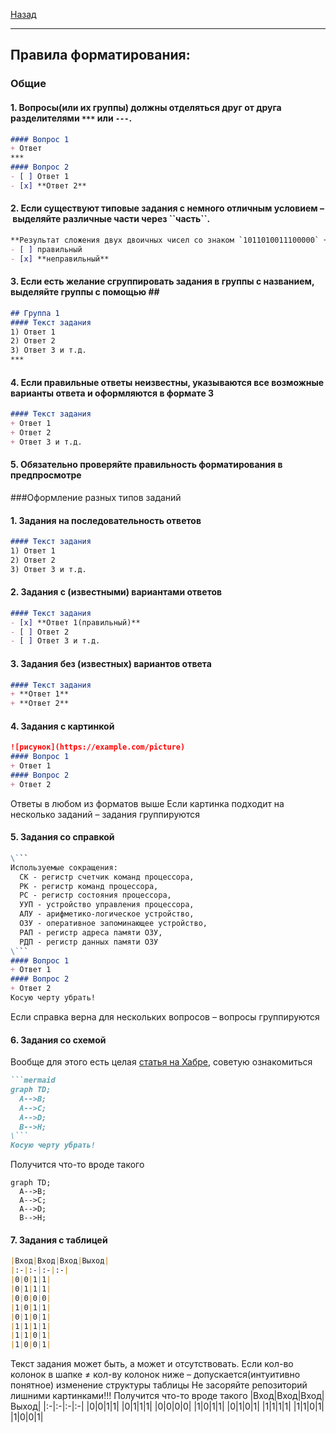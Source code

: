 [Назад](../README.md)
***
## **Правила форматирования:**
### Общие
#### 1. Вопросы(или их группы) должны отделяться друг от друга разделителями ``***`` или ``---``. 
```md
#### Вопрос 1
+ Ответ
***
#### Вопрос 2
- [ ] Ответ 1
- [x] **Ответ 2**
```
#### 2. Если существуют типовые задания с немного отличным условием – выделяйте различные части через \`\`часть\`\`.
```md
**Результат сложения двух двоичных чисел со знаком `1011010011100000` + `1011010100110111`:**  
- [ ] правильный  
- [x] **неправильный**  
```
#### 3. Если есть желание сгруппировать задания в группы с названием, выделяйте группы с помощью \#\#
```md
## Группа 1
#### Текст задания
1) Ответ 1
2) Ответ 2
3) Ответ 3 и т.д.
***
```
#### 4. Если правильные ответы неизвестны, указываются все возможные варианты ответа и оформляются в формате 3
```md
#### Текст задания
+ Ответ 1
+ Ответ 2
+ Ответ 3 и т.д.
```
#### 5. Обязательно проверяйте правильность форматирования в предпросмотре
###Оформление разных типов заданий
#### 1. Задания на последовательность ответов
```md
#### Текст задания
1) Ответ 1
2) Ответ 2
3) Ответ 3 и т.д.
```
#### 2. Задания с (известными) вариантами ответов
```md
#### Текст задания
- [x] **Ответ 1(правильный)**
- [ ] Ответ 2
- [ ] Ответ 3 и т.д.
```
#### 3. Задания без (известных) вариантов ответа
```md
#### Текст задания
+ **Ответ 1**
+ **Ответ 2**
```
#### 4. Задания с картинкой
```md
![рисунок](https://example.com/picture)
#### Вопрос 1
+ Ответ 1
#### Вопрос 2
+ Ответ 2
```
Ответы в любом из форматов выше
Если картинка подходит на несколько заданий – задания группируются
#### 5. Задания со справкой
```md
\```
Используемые сокращения:
  СК - регистр счетчик команд процессора,
  РК - регистр команд процессора,
  РС - регистр состояния процессора,
  УУП - устройство управления процессора,
  АЛУ - арифметико-логическое устройство,
  ОЗУ - оперативное запоминающее устройство,
  РАП - регистр адреса памяти ОЗУ,
  РДП - регистр данных памяти ОЗУ
\```
#### Вопрос 1
+ Ответ 1
#### Вопрос 2
+ Ответ 2
Косую черту убрать!
```
Если справка верна для нескольких вопросов – вопросы группируются
#### 6. Задания со схемой
Вообще для этого есть целая [статья на Хабре](https://habr.com/ru/articles/652867/), советую ознакомиться
```md
```mermaid
graph TD;
  A-->B;
  A-->C;
  A-->D;
  B-->H;
\```
Косую черту убрать!
```
Получится что-то вроде такого
```mermaid
graph TD;
  A-->B;
  A-->C;
  A-->D;
  B-->H;
```
#### 7. Задания с таблицей
```md
|Вход|Вход|Вход|Выход|
|:-|:-|:-|:-|
|0|0|1|1|
|0|1|1|1|
|0|0|0|0|
|1|0|1|1|
|0|1|0|1|
|1|1|1|1|
|1|1|0|1|
|1|0|0|1|
```
Текст задания может быть, а может и отсутствовать.
Если кол-во колонок в шапке ≠ кол-ву колонок ниже – допускается(интуитивно понятное) изменение структуры таблицы
Не засоряйте репозиторий лишними картинками!!!
Получится что-то вроде такого
|Вход|Вход|Вход|Выход|
|:-|:-|:-|:-|
|0|0|1|1|
|0|1|1|1|
|0|0|0|0|
|1|0|1|1|
|0|1|0|1|
|1|1|1|1|
|1|1|0|1|
|1|0|0|1|

